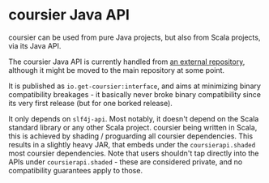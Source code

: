 # coursier Java API

coursier can be used from pure Java projects, but also from Scala projects, via its Java API.

The coursier Java API is currently handled from [an external repository](https://github.com/coursier/interface), although it might be moved to the main repository at some point.

It is published as `io.get-coursier:interface`, and aims at minimizing binary compatibility
breakages - it basically never broke binary compatibility since its very first release (but
for one borked release).

It only depends on `slf4j-api`. Most notably, it doesn't depend on the Scala standard library
or any other Scala project. coursier being written in Scala, this is achieved by shading / proguarding
all coursier dependencies. This results in a slightly heavy JAR, that embeds under the
`coursierapi.shaded` most coursier dependencies. Note that users shouldn't tap directly into
the APIs under `coursierapi.shaded` - these are considered private, and no compatibility guarantees
apply to those.
